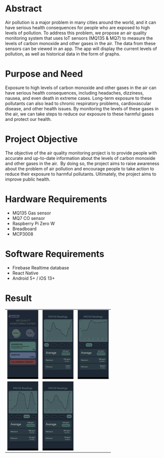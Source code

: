 # Abstract

Air pollution is a major problem in many cities around the world, and it can have serious health consequences for people who are exposed to high levels of pollution. To address this problem, we propose an air quality monitoring system that uses IoT sensors (MQ135 & MQ7) to measure the levels of carbon monoxide and other gases in the air. The data from these sensors can be viewed in an app. The app will display the current levels of pollution, as well as historical data in the form of graphs.

# Purpose and Need

Exposure to high levels of carbon monoxide and other gases in the air can have serious health consequences, including headaches, dizziness, nausea, and even death in extreme cases. Long-term exposure to these pollutants can also lead to chronic respiratory problems, cardiovascular disease, and other health issues. By monitoring the levels of these gases in the air, we can take steps to reduce our exposure to these harmful gases and protect our health.

# Project Objective

The objective of the air quality monitoring project is to provide people with accurate and up-to-date information about the levels of carbon monoxide and other gases in the air.  By doing so, the project aims to raise awareness about the problem of air pollution and encourage people to take action to reduce their exposure to harmful pollutants. Ultimately, the project aims to improve public health.

# Hardware Requirements

- MQ135 Gas sensor
- MQ7 CO sensor
- Raspberry Pi Zero W
- Breadboard
- MCP3008

# Software Requirements

- Firebase Realtime database
- React Native
- Android 5+ / iOS 13+

# Result

<table>
  <tr>
    <td align="center" width="100px">
      <img src="Home.png" alt="Image 1" width="100px">
    </td>
    <td align="center" width="100px">
      <img src="1.png" alt="Image 2" width="100px">
    </td>
    <td align="center" width="100px">
      <img src="2.png" alt="Image 3" width="100px">
    </td>
  </tr>
  <tr>
    <td align="center" width="100px">
      <img src="3.png" alt="Image 4" width="100px">
    </td>
    <td align="center" width="100px">
      <img src="4.png" alt="Image 5" width="100px">
    </td>
  </tr>
</table>
